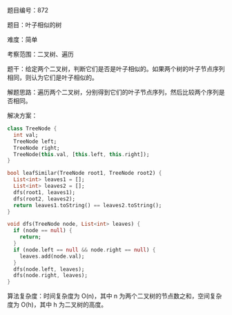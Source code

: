 题目编号：872

题目：叶子相似的树

难度：简单

考察范围：二叉树、遍历

题干：给定两个二叉树，判断它们是否是叶子相似的。如果两个树的叶子节点序列相同，则认为它们是叶子相似的。

解题思路：遍历两个二叉树，分别得到它们的叶子节点序列，然后比较两个序列是否相同。

解决方案：

```dart
class TreeNode {
  int val;
  TreeNode left;
  TreeNode right;
  TreeNode(this.val, [this.left, this.right]);
}

bool leafSimilar(TreeNode root1, TreeNode root2) {
  List<int> leaves1 = [];
  List<int> leaves2 = [];
  dfs(root1, leaves1);
  dfs(root2, leaves2);
  return leaves1.toString() == leaves2.toString();
}

void dfs(TreeNode node, List<int> leaves) {
  if (node == null) {
    return;
  }
  if (node.left == null && node.right == null) {
    leaves.add(node.val);
  }
  dfs(node.left, leaves);
  dfs(node.right, leaves);
}
```

算法复杂度：时间复杂度为 O(n)，其中 n 为两个二叉树的节点数之和，空间复杂度为 O(h)，其中 h 为二叉树的高度。